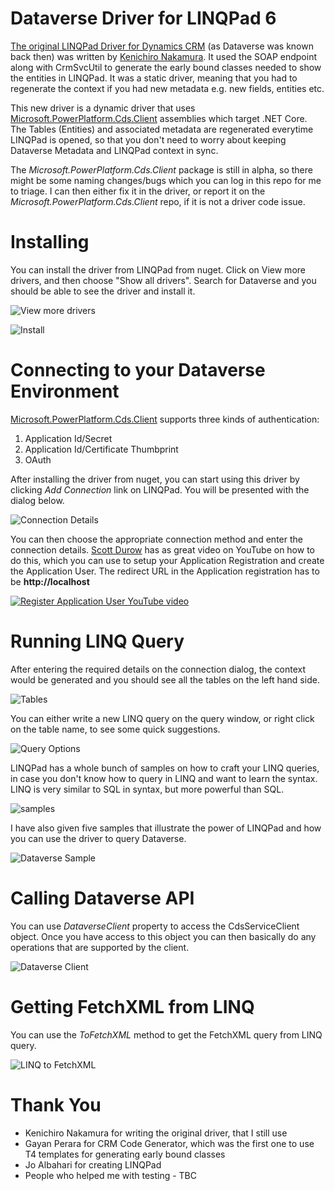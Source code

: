 # Dataverse Driver for LINQPad 6

[The original LINQPad Driver for Dynamics CRM](https://github.com/kenakamu/CRMLinqPadDriver) (as Dataverse was known back then) was written by [Kenichiro Nakamura](https://github.com/kenakamu). It used the SOAP endpoint along with CrmSvcUtil to generate the early bound classes needed to show the entities in LINQPad. It was a static driver, meaning that you had to regenerate the context if you had new metadata e.g. new fields, entities etc.

This new driver is a dynamic driver that uses [Microsoft.PowerPlatform.Cds.Client](https://github.com/microsoft/PowerPlatform-CdsServiceClient) assemblies which target .NET Core. The Tables (Entities) and associated metadata are regenerated everytime LINQPad is opened, so that you don't need to worry about keeping Dataverse Metadata and LINQPad context in sync.

The _Microsoft.PowerPlatform.Cds.Client_ package is still in alpha, so there might be some naming changes/bugs which you can log in this repo for me to triage. I can then either fix it in the driver, or report it on the _Microsoft.PowerPlatform.Cds.Client_ repo, if it is not a driver code issue.

# Installing

You can install the driver from LINQPad from nuget. Click on View more drivers, and then choose "Show all drivers". Search for Dataverse and you should be able to see the driver and install it.

![View more drivers](images/newconnection.png)

![Install](images/install.png)

# Connecting to your Dataverse Environment

[Microsoft.PowerPlatform.Cds.Client](https://github.com/microsoft/PowerPlatform-CdsServiceClient) supports three kinds of authentication:

1. Application Id/Secret
2. Application Id/Certificate Thumbprint
3. OAuth

After installing the driver from nuget, you can start using this driver by clicking _Add Connection_ link on LINQPad. You will be presented with the dialog below.

![Connection Details](images/connection%20details.png)

You can then choose the appropriate connection method and enter the connection details. [Scott Durow](https://twitter.com/scottdurow) has as great video on YouTube on how to do this, which you can use to setup your Application Registration and create the Application User. The redirect URL in the Application registration has to be **http://localhost**

[![Register Application User YouTube video](https://img.youtube.com/vi/Td7Bk3IXJ9s/0.jpg)](https://www.youtube.com/watch?v=Td7Bk3IXJ9s)

# Running LINQ Query

After entering the required details on the connection dialog, the context would be generated and you should see all the tables on the left hand side.

![Tables](images/entities.png)

You can either write a new LINQ query on the query window, or right click on the table name, to see some quick suggestions.

![Query Options](images/queryoptions.png)

LINQPad has a whole bunch of samples on how to craft your LINQ queries, in case you don't know how to query in LINQ and want to learn the syntax. LINQ is very similar to SQL in syntax, but more powerful than SQL.

![samples](images/samples.png)

I have also given five samples that illustrate the power of LINQPad and how you can use the driver to query Dataverse.

![Dataverse Sample](images/dataverse%20samples.png)

# Calling Dataverse API

You can use _DataverseClient_ property to access the CdsServiceClient object. Once you have access to this object you can then basically do any operations that are supported by the client.

![Dataverse Client](images/dataverseclient.png)

# Getting FetchXML from LINQ

You can use the _ToFetchXML_ method to get the FetchXML query from LINQ query.

![LINQ to FetchXML](images/linq%20to%20fetch.png)

# Thank You

- Kenichiro Nakamura for writing the original driver, that I still use
- Gayan Perara for CRM Code Generator, which was the first one to use T4 templates for generating early bound classes
- Jo Albahari for creating LINQPad
- People who helped me with testing - TBC
